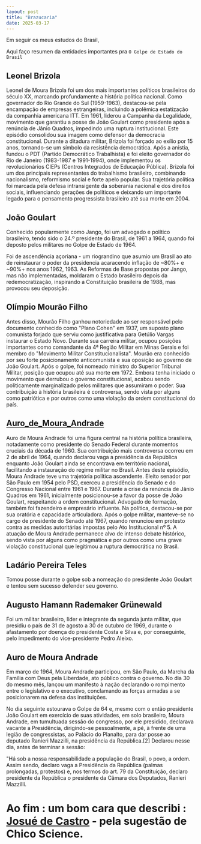 ```yaml
---
layout: post
title: "Brazucaria"
date: 2025-03-17
---
```

Em seguir os meus estudos do Brasil,

Aqui faço resumen da entidades importantes pra `O Golpe de Estado do Brasil`

## Leonel Brizola 
Leonel de Moura Brizola foi um dos mais importantes políticos brasileiros do século XX, marcando profundamente a história política nacional. Como governador do Rio Grande do Sul (1959-1963), destacou-se pela encampação de empresas estrangeiras, incluindo a polêmica estatização da companhia americana ITT.
Em 1961, liderou a Campanha da Legalidade, movimento que garantiu a posse de João Goulart como presidente após a renúncia de Jânio Quadros, impedindo uma ruptura institucional. Este episódio consolidou sua imagem como defensor da democracia constitucional.
Durante a ditadura militar, Brizola foi forçado ao exílio por 15 anos, tornando-se um símbolo da resistência democrática. Após a anistia, fundou o PDT (Partido Democrático Trabalhista) e foi eleito governador do Rio de Janeiro (1983-1987 e 1991-1994), onde implementou os revolucionários CIEPs (Centros Integrados de Educação Pública).
Brizola foi um dos principais representantes do trabalhismo brasileiro, combinando nacionalismo, reformismo social e forte apelo popular. Sua trajetória política foi marcada pela defesa intransigente da soberania nacional e dos direitos sociais, influenciando gerações de políticos e deixando um importante legado para o pensamento progressista brasileiro até sua morte em 2004.

## João Goulart 
Conhecido popularmente como Jango, foi um advogado e político brasileiro, 
tendo sido o 24.º presidente do Brasil, de 1961 a 1964, quando foi deposto pelos militares no Golpe de Estado de 1964.

Foi de ascendência açoriana - um riograndino que asumio um Brasil ao ato de reinstaurar o poder da presidencia acaracendo inflação de ~80%+ e ~90%+ nos anos 1962, 1963. 
As Reformas de Base propostas por Jango, mas não implementadas, moldaram o Estado brasileiro depois da redemocratização, inspirando a Constituição brasileira de 1988, mas provocou seu deposição.

## Olímpio Mourão Filho
Antes disso, Mourão Filho ganhou notoriedade ao ser responsável pelo documento conhecido como "Plano Cohen" em 1937, um suposto plano comunista forjado que serviu como justificativa para Getúlio Vargas instaurar o Estado Novo.
Durante sua carreira militar, ocupou posições importantes como comandante da 4ª Região Militar em Minas Gerais e foi membro do "Movimento Militar Constitucionalista". Mourão era conhecido por seu forte posicionamento anticomunista e sua oposição ao governo de João Goulart.
Após o golpe, foi nomeado ministro do Superior Tribunal Militar, posição que ocupou até sua morte em 1972. Embora tenha iniciado o movimento que derrubou o governo constitucional, acabou sendo politicamente marginalizado pelos militares que assumiram o poder.
Sua contribuição à história brasileira é controversa, sendo vista por alguns como patriótica e por outros como uma violação da ordem constitucional do país.

## [Auro_de_Moura_Andrade](https://pt.wikipedia.org/wiki/Auro_de_Moura_Andrade)
Auro de Moura Andrade foi uma figura central na história política brasileira, notadamente como presidente do Senado Federal durante momentos cruciais da década de 1960. Sua contribuição mais controversa ocorreu em 2 de abril de 1964, quando declarou vaga a presidência da República enquanto João Goulart ainda se encontrava em território nacional, facilitando a instauração do regime militar no Brasil.
Antes deste episódio, Moura Andrade teve uma trajetória política ascendente. Eleito senador por São Paulo em 1954 pelo PSD, exerceu a presidência do Senado e do Congresso Nacional entre 1961 e 1967. Durante a crise da renúncia de Jânio Quadros em 1961, inicialmente posicionou-se a favor da posse de João Goulart, respeitando a ordem constitucional.
Advogado de formação, também foi fazendeiro e empresário influente. Na política, destacou-se por sua oratória e capacidade articuladora. Após o golpe militar, manteve-se no cargo de presidente do Senado até 1967, quando renunciou em protesto contra as medidas autoritárias impostas pelo Ato Institucional nº 5.
A atuação de Moura Andrade permanece alvo de intenso debate histórico, sendo vista por alguns como pragmática e por outros como uma grave violação constitucional que legitimou a ruptura democrática no Brasil.

## Ladário Pereira Teles
Tomou posse durante o golpe sob a nomeação do presidente João Goulart e tentou sem sucesso defender seu governo.

## Augusto Hamann Rademaker Grünewald
Foi um militar brasileiro, líder e integrante da segunda junta militar, que presidiu o país de 31 de agosto a 30 de outubro de 1969, durante o afastamento por doença do presidente Costa e Silva e, por conseguinte, pelo impedimento do vice-presidente Pedro Aleixo.

## Auro de Moura Andrade
Em março de 1964, Moura Andrade participou, em São Paulo, da Marcha da Família com Deus pela Liberdade, ato público contra o governo. No dia 30 do mesmo mês, lançou um manifesto à nação declarando o rompimento entre o legislativo e o executivo, conclamando as forças armadas a se posicionarem na defesa das instituições.

No dia seguinte estourava o Golpe de 64 e, mesmo com o então presidente João Goulart em exercício de suas atividades, em solo brasileiro, Moura Andrade, em tumultuada sessão do congresso, por ele presidido, declarava vacante a Presidência, dirigindo-se pessoalmente, a pé, à frente de uma legião de congressistas, ao Palácio do Planalto, para dar posse ao deputado Ranieri Mazzilli, na presidência da República.[2] Declarou nesse dia, antes de terminar a sessão:

"Há sob a nossa responsabilidade a população do Brasil, o povo, a ordem. Assim sendo, declaro vaga a Presidência da República (palmas prolongadas, protestos) e, nos termos do art. 79 da Constituição, declaro presidente da República o presidente da Câmara dos Deputados, Ranieri Mazzilli.


# Ao fim : um bom cara que describi : [Josué de Castro](https://es.wikipedia.org/wiki/Josu%C3%A9_de_Castro) - pela sugestão de Chico Science.



